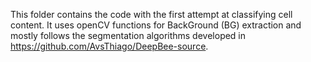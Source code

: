 This folder contains the code with the first attempt at classifying cell content. It uses openCV functions for BackGround (BG) extraction and mostly follows the segmentation algorithms developed in https://github.com/AvsThiago/DeepBee-source.